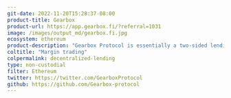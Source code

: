 ```yaml
---
git-date: 2022-11-20T15:28:37-08:00
product-title: Gearbox
product-url: https://app.gearbox.fi/?referral=1031
image: /images/output_md/gearbox.fi.jpg
ecosystem: ethereum
product-description: "Gearbox Protocol is essentially a two-sided lending marketplace: it connects users who want passive safe APY & leverage degens who know how to make more with leverage and alpha."
coltitle: "Margin trading"
colpermalink: decentralized-lending
type: non-custodial
filter: Ethereum
twitter: https://twitter.com/GearboxProtocol
github: https://github.com/Gearbox-protocol
---
```

